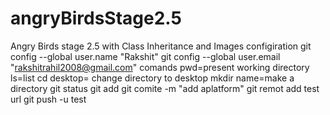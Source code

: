 # angryBirdsStage2.5
Angry Birds stage 2.5 with Class Inheritance and Images
configiration
git config --global user.name "Rakshit"
git config --global user.email "rakshitrahil2008@gmail.com"
comands 
pwd=present working directory
ls=list
cd desktop= change directory
to desktop
mkdir name=make a directory 
git status
git add 
git comite -m "add aplatform"
git remot add test url 
git push -u test
